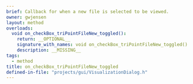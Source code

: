 ```yaml
---
brief: Callback for when a new file is selected to be viewed.
owner: gwjensen
layout: method
overloads:
  void on_checkBox_triPointFileNew_toggled():
    return: __OPTIONAL__
    signature_with_names: void on_checkBox_triPointFileNew_toggled()
    description: __MISSING__
tags:
  - method
title: on_checkBox_triPointFileNew_toggled
defined-in-file: "projects/gui/VisualizationDialog.h"
---
```

